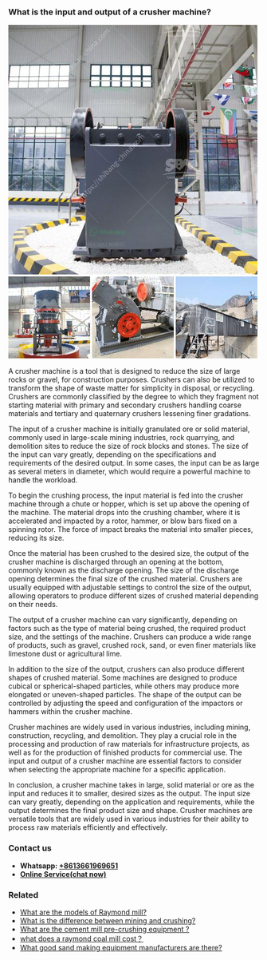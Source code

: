 <h3>What is the input and output of a crusher machine?</h3><img src='1701743451.jpg' alt=''><p>A crusher machine is a tool that is designed to reduce the size of large rocks or gravel, for construction purposes. Crushers can also be utilized to transform the shape of waste matter for simplicity in disposal, or recycling. Crushers are commonly classified by the degree to which they fragment not starting material with primary and secondary crushers handling coarse materials and tertiary and quaternary crushers lessening finer gradations.</p><p>The input of a crusher machine is initially granulated ore or solid material, commonly used in large-scale mining industries, rock quarrying, and demolition sites to reduce the size of rock blocks and stones. The size of the input can vary greatly, depending on the specifications and requirements of the desired output. In some cases, the input can be as large as several meters in diameter, which would require a powerful machine to handle the workload.</p><p>To begin the crushing process, the input material is fed into the crusher machine through a chute or hopper, which is set up above the opening of the machine. The material drops into the crushing chamber, where it is accelerated and impacted by a rotor, hammer, or blow bars fixed on a spinning rotor. The force of impact breaks the material into smaller pieces, reducing its size.</p><p>Once the material has been crushed to the desired size, the output of the crusher machine is discharged through an opening at the bottom, commonly known as the discharge opening. The size of the discharge opening determines the final size of the crushed material. Crushers are usually equipped with adjustable settings to control the size of the output, allowing operators to produce different sizes of crushed material depending on their needs.</p><p>The output of a crusher machine can vary significantly, depending on factors such as the type of material being crushed, the required product size, and the settings of the machine. Crushers can produce a wide range of products, such as gravel, crushed rock, sand, or even finer materials like limestone dust or agricultural lime.</p><p>In addition to the size of the output, crushers can also produce different shapes of crushed material. Some machines are designed to produce cubical or spherical-shaped particles, while others may produce more elongated or uneven-shaped particles. The shape of the output can be controlled by adjusting the speed and configuration of the impactors or hammers within the crusher machine.</p><p>Crusher machines are widely used in various industries, including mining, construction, recycling, and demolition. They play a crucial role in the processing and production of raw materials for infrastructure projects, as well as for the production of finished products for commercial use. The input and output of a crusher machine are essential factors to consider when selecting the appropriate machine for a specific application.</p><p>In conclusion, a crusher machine takes in large, solid material or ore as the input and reduces it to smaller, desired sizes as the output. The input size can vary greatly, depending on the application and requirements, while the output determines the final product size and shape. Crusher machines are versatile tools that are widely used in various industries for their ability to process raw materials efficiently and effectively.</p><h3>Contact us</h3><ul><li><strong>Whatsapp:&nbsp;<a href="https://wa.me/8613661969651">+8613661969651</a></strong></li><li><a href="https://swt.shibang-china.com/?git&amp;zhl&amp;What is the input and output of a crusher machine"><strong>Online Service(chat now)</strong></a></li></ul><h3>Related</h3><ul><li><a href='What are the models of Raymond mill.md'>What are the models of Raymond mill?</a></li><li><a href='What is the difference between mining and crushing.md'>What is the difference between mining and crushing?</a></li><li><a href='What are the cement mill precrushing equipment .md'>What are the cement mill pre-crushing equipment ?</a></li><li><a href='what does a raymond coal mill cost？.md'>what does a raymond coal mill cost？</a></li><li><a href='What good sand making equipment manufacturers are there.md'>What good sand making equipment manufacturers are there?</a></li></ul>